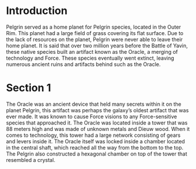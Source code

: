 # Introduction

Pelgrin served as a home planet for Pelgrin species, located in the Outer Rim.
This planet had a large field of grass covering its flat surface.
Due to the lack of resources on the planet, Pelgrin were never able to leave their home planet.
It is said that over two million years before the Battle of Yavin, these native species built an artifact known as the Oracle, a merging of technology and Force.
These species eventually went extinct, leaving numerous ancient ruins and artifacts behind such as the Oracle.

# Section 1

The Oracle was an ancient device that held many secrets within it on the planet Pelgrin, this artifact was perhaps the galaxy’s oldest artifact that was ever made.
It was known to cause Force visions to any Force-sensitive species that approached it.
The Oracle was located inside a  tower that was 88 meters high and was made of unknown metals and Dieuw wood.
When it comes to technology, this tower had a large network consisting of gears and levers inside it.
The Oracle itself was locked inside a chamber located in the central shaft, which reached all the way from the bottom to the top.
The Pelgrin also constructed a hexagonal chamber on top of the tower that resembled a crystal.
